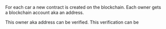 For each car a new contract is created on the blockchain. Each owner gets a blockchain account aka an address. 

This owner aka address can be verified. This verification can be  